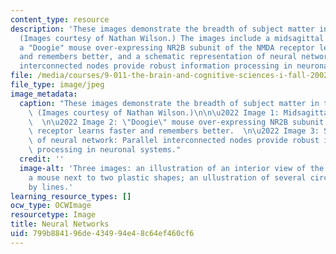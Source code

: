 ```yaml
---
content_type: resource
description: 'These images demonstrate the breadth of subject matter in this course.
  (Images courtesy of Nathan Wilson.) The images include a midsagittal brain section,
  a "Doogie" mouse over-expressing NR2B subunit of the NMDA receptor learns faster
  and remembers better, and a schematic representation of neural network: parallel
  interconnected nodes provide robust information processing in neuronal systems.'
file: /media/courses/9-011-the-brain-and-cognitive-sciences-i-fall-2002/799b884196de434994e48c64ef460cf6_9-011f02.jpg
file_type: image/jpeg
image_metadata:
  caption: "These images demonstrate the breadth of subject matter in this course.\
    \ (Images courtesy of Nathan Wilson.)\n\n\u2022 Image 1: Midsagittal brain section.\
    \  \n\u2022 Image 2: \"Doogie\" mouse over-expressing NR2B subunit of the NMDA\
    \ receptor learns faster and remembers better.  \n\u2022 Image 3: Schematic representation\
    \ of neural network: Parallel interconnected nodes provide robust information\
    \ processing in neuronal systems."
  credit: ''
  image-alt: 'Three images: an illustration of an interior view of the human brain;
    a mouse next to two plastic shapes; an ullustration of several circles interconnected
    by lines.'
learning_resource_types: []
ocw_type: OCWImage
resourcetype: Image
title: Neural Networks
uid: 799b8841-96de-4349-94e4-8c64ef460cf6
---
```

